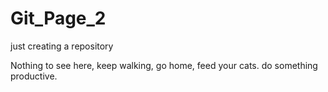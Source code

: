 # Git_Page_2
just creating a repository

Nothing to see here, keep walking, go home, feed your cats. do something productive.
